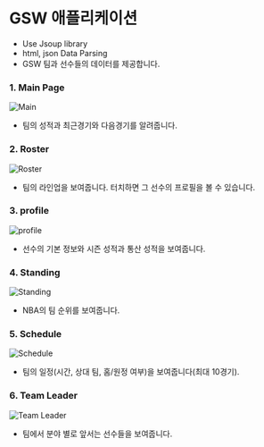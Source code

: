 # GSW 애플리케이션
- Use Jsoup library 
- html, json Data Parsing
- GSW 팀과 선수들의 데이터를 제공합니다.

### 1. Main Page
![Main](https://steemitimages.com/350X0//https://user-images.githubusercontent.com/42676880/55764286-e6375380-5aa5-11e9-87cc-abc03e775446.jpg)
- 팀의 성적과 최근경기와 다음경기를 알려줍니다.

### 2. Roster
![Roster](https://steemitimages.com/350X0//https://user-images.githubusercontent.com/42676880/55765173-7a56ea00-5aa9-11e9-8a8d-20753f4d8a5c.jpg)
- 팀의 라인업을 보여줍니다. 터치하면 그 선수의 프로필을 볼 수 있습니다.

### 3. profile
![profile](https://steemitimages.com/350X0//https://user-images.githubusercontent.com/42676880/55765170-7a56ea00-5aa9-11e9-9fc1-30902ccb5b6d.jpg)
- 선수의 기본 정보와 시즌 성적과 통산 성적을 보여줍니다.

### 4. Standing
![Standing](https://steemitimages.com/350X0//https://user-images.githubusercontent.com/42676880/55765176-7aef8080-5aa9-11e9-8ba8-6fede11350d9.jpg)
- NBA의 팀 순위를 보여줍니다.

### 5. Schedule
![Schedule](https://steemitimages.com/350X0//https://user-images.githubusercontent.com/42676880/55765175-7aef8080-5aa9-11e9-84fb-b99ae30f76f3.jpg)
- 팀의 일정(시간, 상대 팀, 홈/원정 여부)을 보여줍니다(최대 10경기).

### 6. Team Leader
![Team Leader](https://steemitimages.com/350X0//https://user-images.githubusercontent.com/42676880/55765169-79be5380-5aa9-11e9-9b8a-4194d24d3845.jpg)
- 팀에서 분야 별로 앞서는 선수들을 보여줍니다.

